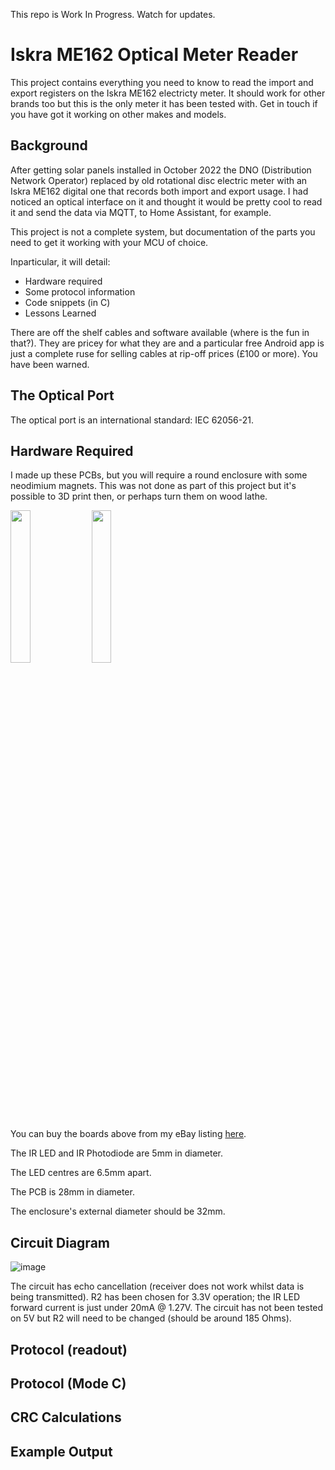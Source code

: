 This repo is Work In Progress.  Watch for updates.


# Iskra ME162 Optical Meter Reader

This project contains everything you need to know to read the import and export registers on the Iskra ME162 electricty meter.  It should work for other brands too but this is the only meter it has been tested with.  Get in touch if you have got it working on other makes and models.

## Background

After getting solar panels installed in October 2022 the DNO (Distribution Network Operator) replaced by old rotational disc electric meter with an Iskra ME162 digital one that records both import and export usage.  I had noticed an optical interface on it and thought it would be pretty cool to read it and send the data via MQTT, to Home Assistant, for example.

This project is not a complete system, but documentation of the parts you need to get it working with your MCU of choice.

Inparticular, it will detail:

- Hardware required
- Some protocol information
- Code snippets (in C)
- Lessons Learned

There are off the shelf cables and software available (where is the fun in that?).  They are pricey for what they are and a particular free Android app is just a complete ruse for selling cables at rip-off prices (£100 or more).   You have been warned.

## The Optical Port

The optical port is an international standard: IEC 62056-21.


## Hardware Required

I made up these PCBs, but you will require a round enclosure with some neodimium magnets.  This was not done as part of this project but it's possible to 3D print then, or perhaps turn them on wood lathe.

<img src="https://github.com/bretmac/halixon-iskra-me162-meter-reader/assets/44399243/a94541fe-627d-4af4-a6b4-9aaf8cf2de7b" width=25% height=25%>
<img src="https://github.com/bretmac/halixon-iskra-me162-meter-reader/assets/44399243/3c82cd81-d4f8-4d46-882d-2e1977566824" width=25% height=25%>

You can buy the boards above from my eBay listing [here](https://www.ebay.co.uk/itm/204371156344).

The IR LED and IR Photodiode are 5mm in diameter.

The LED centres are 6.5mm apart.

The PCB is 28mm in diameter.

The enclosure's external diameter should be 32mm.


## Circuit Diagram

![image](https://github.com/bretmac/halixon-iskra-me162-meter-reader/assets/44399243/c1cf090b-b5fe-4a04-be6e-29267755cb27)

The circuit has echo cancellation (receiver does not work whilst data is being transmitted).  R2 has been chosen for 3.3V operation; the IR LED forward current is just under 20mA @ 1.27V.  The circuit has not been tested on 5V but R2 will need to be changed (should be around 185 Ohms).


## Protocol (readout)
## Protocol (Mode C)
## CRC Calculations
## Example Output
